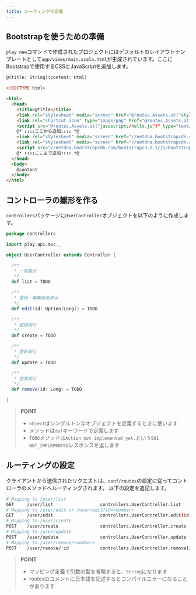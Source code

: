 ```yaml
---
title: ルーティングの定義
---
```


## Bootstrapを使うための準備

`play new`コマンドで作成されたプロジェクトにはデフォルトのレイアウトテンプレートとして`app/views/main.scala.html`が生成されています。ここにBootstrapで使用するCSSとJavaScriptを追加します。

```html
@(title: String)(content: Html)

<!DOCTYPE html>

<html>
  <head>
    <title>@title</title>
    <link rel="stylesheet" media="screen" href="@routes.Assets.at("stylesheets/main.css")">
    <link rel="shortcut icon" type="image/png" href="@routes.Assets.at("images/favicon.png")">
    <script src="@routes.Assets.at("javascripts/hello.js")" type="text/javascript"></script>
    @* ↓↓↓↓ここから追加↓↓↓↓ *@
    <link rel="stylesheet" media="screen" href="//netdna.bootstrapcdn.com/bootstrap/3.1.1/css/bootstrap-theme.min.css">
    <link rel="stylesheet" media="screen" href="//netdna.bootstrapcdn.com/bootstrap/3.1.1/css/bootstrap.min.css">
    <script src="//netdna.bootstrapcdn.com/bootstrap/3.1.1/js/bootstrap.min.js" type="text/javascript"></script>
    @* ↑↑↑↑ここまで追加↑↑↑↑ *@
  </head>
  <body>
    @content
  </body>
</html>
```

## コントローラの雛形を作る

`controllers`パッケージに`UserController`オブジェクトを以下のように作成します。

```scala
package controllers

import play.api.mvc._

object UserController extends Controller {

  /**
   * 一覧表示
   */
  def list = TODO

  /**
   * 登録・編集画面表示
   */
  def edit(id: Option[Long]) = TODO

  /**
   * 登録実行
   */
  def create = TODO

  /**
   * 更新実行
   */
  def update = TODO

  /**
   * 削除実行
   */
  def remove(id: Long) = TODO

}
```

> **POINT**
>
> * `object`はシングルトンなオブジェクトを定義するときに使います
> * メソッドは`def`キーワードで定義します
> * `TODO`メソッドは`Action not implemented yet.`という`501 NOT_IMPLEMENTED`レスポンスを返します

## ルーティングの設定

クライアントから送信されたリクエストは、`conf/routes`の設定に従ってコントローラのメソッドへルーティングされます。
以下の設定を追記します。

```bash
# Mapping to /user/list
GET     /user/list                  controllers.UserController.list
# Mapping to /user/edit or /user/edit?id=<number>
GET     /user/edit                  controllers.UserController.edit(id: Option[Long] ?= None)
# Mapping to /user/create
POST    /user/create                controllers.UserController.create
# Mapping to /user/update
POST    /user/update                controllers.UserController.update
# Mapping to /user/remove/<number>
POST    /user/remove/:id            controllers.UserController.remove(id: Long)
```

> **POINT**
>
> * マッピング定義で引数の型を省略すると、`String`になります
> * routesのコメントに日本語を記述するとコンパイルエラーになることがあります
